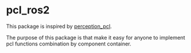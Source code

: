 # pcl_ros2

This package is inspired by [perception_pcl](https://github.com/ros-perception/perception_pcl).

The purpose of this package is that make it easy for anyone to implement pcl functions combination by component container.
